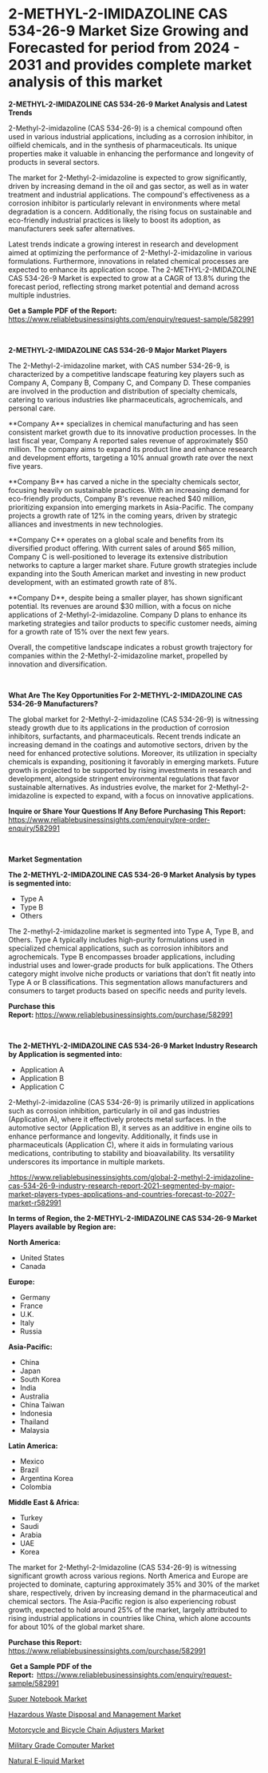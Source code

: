 <p><h1>2-METHYL-2-IMIDAZOLINE CAS 534-26-9 Market Size Growing and Forecasted for period from 2024 - 2031 and provides complete market analysis of this market</h1></p><p><strong>2-METHYL-2-IMIDAZOLINE CAS 534-26-9 Market Analysis and Latest Trends</strong></p>
<p><p>2-Methyl-2-imidazoline (CAS 534-26-9) is a chemical compound often used in various industrial applications, including as a corrosion inhibitor, in oilfield chemicals, and in the synthesis of pharmaceuticals. Its unique properties make it valuable in enhancing the performance and longevity of products in several sectors.</p><p>The market for 2-Methyl-2-imidazoline is expected to grow significantly, driven by increasing demand in the oil and gas sector, as well as in water treatment and industrial applications. The compound's effectiveness as a corrosion inhibitor is particularly relevant in environments where metal degradation is a concern. Additionally, the rising focus on sustainable and eco-friendly industrial practices is likely to boost its adoption, as manufacturers seek safer alternatives.</p><p>Latest trends indicate a growing interest in research and development aimed at optimizing the performance of 2-Methyl-2-imidazoline in various formulations. Furthermore, innovations in related chemical processes are expected to enhance its application scope. The 2-METHYL-2-IMIDAZOLINE CAS 534-26-9 Market is expected to grow at a CAGR of 13.8% during the forecast period, reflecting strong market potential and demand across multiple industries.</p></p>
<p><strong>Get a Sample PDF of the Report:&nbsp;</strong> <a href="https://www.reliablebusinessinsights.com/enquiry/request-sample/582991?utm_campaign=48&utm_medium=2&utm_source=Github&utm_content=ia&utm_term=09122024&utm_id=2-methyl-2-imidazoline-cas-534-26-9">https://www.reliablebusinessinsights.com/enquiry/request-sample/582991</a></p>
<p>&nbsp;</p>
<p><strong>2-METHYL-2-IMIDAZOLINE CAS 534-26-9 Major Market Players</strong></p>
<p><p>The 2-Methyl-2-imidazoline market, with CAS number 534-26-9, is characterized by a competitive landscape featuring key players such as Company A, Company B, Company C, and Company D. These companies are involved in the production and distribution of specialty chemicals, catering to various industries like pharmaceuticals, agrochemicals, and personal care.</p><p>**Company A** specializes in chemical manufacturing and has seen consistent market growth due to its innovative production processes. In the last fiscal year, Company A reported sales revenue of approximately $50 million. The company aims to expand its product line and enhance research and development efforts, targeting a 10% annual growth rate over the next five years.</p><p>**Company B** has carved a niche in the specialty chemicals sector, focusing heavily on sustainable practices. With an increasing demand for eco-friendly products, Company B's revenue reached $40 million, prioritizing expansion into emerging markets in Asia-Pacific. The company projects a growth rate of 12% in the coming years, driven by strategic alliances and investments in new technologies.</p><p>**Company C** operates on a global scale and benefits from its diversified product offering. With current sales of around $65 million, Company C is well-positioned to leverage its extensive distribution networks to capture a larger market share. Future growth strategies include expanding into the South American market and investing in new product development, with an estimated growth rate of 8%.</p><p>**Company D**, despite being a smaller player, has shown significant potential. Its revenues are around $30 million, with a focus on niche applications of 2-Methyl-2-imidazoline. Company D plans to enhance its marketing strategies and tailor products to specific customer needs, aiming for a growth rate of 15% over the next few years. </p><p>Overall, the competitive landscape indicates a robust growth trajectory for companies within the 2-Methyl-2-imidazoline market, propelled by innovation and diversification.</p></p>
<p>&nbsp;</p>
<p><strong>What Are The Key Opportunities For 2-METHYL-2-IMIDAZOLINE CAS 534-26-9 Manufacturers?</strong></p>
<p><p>The global market for 2-Methyl-2-imidazoline (CAS 534-26-9) is witnessing steady growth due to its applications in the production of corrosion inhibitors, surfactants, and pharmaceuticals. Recent trends indicate an increasing demand in the coatings and automotive sectors, driven by the need for enhanced protective solutions. Moreover, its utilization in specialty chemicals is expanding, positioning it favorably in emerging markets. Future growth is projected to be supported by rising investments in research and development, alongside stringent environmental regulations that favor sustainable alternatives. As industries evolve, the market for 2-Methyl-2-imidazoline is expected to expand, with a focus on innovative applications.</p></p>
<p><strong>Inquire or Share Your Questions If Any Before Purchasing This Report:</strong> <a href="https://www.reliablebusinessinsights.com/enquiry/pre-order-enquiry/582991?utm_campaign=48&utm_medium=2&utm_source=Github&utm_content=ia&utm_term=09122024&utm_id=2-methyl-2-imidazoline-cas-534-26-9">https://www.reliablebusinessinsights.com/enquiry/pre-order-enquiry/582991</a></p>
<p>&nbsp;</p>
<p><strong>Market Segmentation</strong></p>
<p><strong>The 2-METHYL-2-IMIDAZOLINE CAS 534-26-9 Market Analysis by types is segmented into:</strong></p>
<p><ul><li>Type A</li><li>Type B</li><li>Others</li></ul></p>
<p><p>The 2-methyl-2-imidazoline market is segmented into Type A, Type B, and Others. Type A typically includes high-purity formulations used in specialized chemical applications, such as corrosion inhibitors and agrochemicals. Type B encompasses broader applications, including industrial uses and lower-grade products for bulk applications. The Others category might involve niche products or variations that don’t fit neatly into Type A or B classifications. This segmentation allows manufacturers and consumers to target products based on specific needs and purity levels.</p></p>
<p><strong>Purchase this Report:&nbsp;</strong><a href="https://www.reliablebusinessinsights.com/purchase/582991?utm_campaign=48&utm_medium=2&utm_source=Github&utm_content=ia&utm_term=09122024&utm_id=2-methyl-2-imidazoline-cas-534-26-9">https://www.reliablebusinessinsights.com/purchase/582991</a></p>
<p>&nbsp;</p>
<p><strong>The 2-METHYL-2-IMIDAZOLINE CAS 534-26-9 Market Industry Research by Application is segmented into:</strong></p>
<p><ul><li>Application A</li><li>Application B</li><li>Application C</li></ul></p>
<p><p>2-Methyl-2-imidazoline (CAS 534-26-9) is primarily utilized in applications such as corrosion inhibition, particularly in oil and gas industries (Application A), where it effectively protects metal surfaces. In the automotive sector (Application B), it serves as an additive in engine oils to enhance performance and longevity. Additionally, it finds use in pharmaceuticals (Application C), where it aids in formulating various medications, contributing to stability and bioavailability. Its versatility underscores its importance in multiple markets.</p></p>
<p><a href="https://www.reliablebusinessinsights.com/global-2-methyl-2-imidazoline-cas-534-26-9-industry-research-report-2021-segmented-by-major-market-players-types-applications-and-countries-forecast-to-2027-market-r582991?utm_campaign=48&utm_medium=2&utm_source=Github&utm_content=ia&utm_term=09122024&utm_id=2-methyl-2-imidazoline-cas-534-26-9">&nbsp;https://www.reliablebusinessinsights.com/global-2-methyl-2-imidazoline-cas-534-26-9-industry-research-report-2021-segmented-by-major-market-players-types-applications-and-countries-forecast-to-2027-market-r582991</a></p>
<p><strong>In terms of Region, the 2-METHYL-2-IMIDAZOLINE CAS 534-26-9 Market Players available by Region are:</strong></p>
<p>
    <p> <strong> North America: </strong>
        <ul>
            <li>United States</li>
            <li>Canada</li>
        </ul>
        </p> 
    <p> <strong> Europe: </strong>
        <ul>
            <li>Germany</li>
            <li>France</li>
            <li>U.K.</li>
            <li>Italy</li>
            <li>Russia</li>
        </ul>
        </p> 
    <p> <strong> Asia-Pacific: </strong>
        <ul>
            <li>China</li>
            <li>Japan</li>
            <li>South Korea</li>
            <li>India</li>
            <li>Australia</li>
            <li>China Taiwan</li>
            <li>Indonesia</li>
            <li>Thailand</li>
            <li>Malaysia</li>
        </ul>
        </p> 
    <p> <strong> Latin America: </strong>
        <ul>
            <li>Mexico</li>
            <li>Brazil</li>
            <li>Argentina Korea</li>
            <li>Colombia</li>
        </ul>
        </p> 
    <p> <strong> Middle East & Africa: </strong>
        <ul>
            <li>Turkey</li>
            <li>Saudi</li>
            <li>Arabia</li>
            <li>UAE</li>
            <li>Korea</li>
        </ul>
    </p>
    </p>
<p><p>The market for 2-Methyl-2-Imidazoline (CAS 534-26-9) is witnessing significant growth across various regions. North America and Europe are projected to dominate, capturing approximately 35% and 30% of the market share, respectively, driven by increasing demand in the pharmaceutical and chemical sectors. The Asia-Pacific region is also experiencing robust growth, expected to hold around 25% of the market, largely attributed to rising industrial applications in countries like China, which alone accounts for about 10% of the global market share.</p></p>
<p><strong>Purchase this Report: </strong><a href="https://www.reliablebusinessinsights.com/purchase/582991?utm_campaign=48&utm_medium=2&utm_source=Github&utm_content=ia&utm_term=09122024&utm_id=2-methyl-2-imidazoline-cas-534-26-9">https://www.reliablebusinessinsights.com/purchase/582991</a></p>
<p>&nbsp;<strong>Get a Sample PDF of the Report:&nbsp;&nbsp;</strong><a href="https://www.reliablebusinessinsights.com/enquiry/request-sample/582991?utm_campaign=48&utm_medium=2&utm_source=Github&utm_content=ia&utm_term=09122024&utm_id=2-methyl-2-imidazoline-cas-534-26-9">https://www.reliablebusinessinsights.com/enquiry/request-sample/582991</a></p>
<p><strong></strong></p>
<p><p><a href="https://github.com/loveewin94/Market-Research-Report-List-1/blob/main/super-notebook-market.md?utm_campaign=48&utm_medium=2&utm_source=Github&utm_content=ia&utm_term=09122024&utm_id=2-methyl-2-imidazoline-cas-534-26-9">Super Notebook Market</a></p><p><a href="https://www.linkedin.com/pulse/48-growth-expected-hazardous-waste-disposal-management-market-85olf?utm_campaign=48&utm_medium=2&utm_source=Github&utm_content=ia&utm_term=09122024&utm_id=2-methyl-2-imidazoline-cas-534-26-9">Hazardous Waste Disposal and Management Market</a></p><p><a href="https://www.linkedin.com/pulse/projecting-motorcycle-bicycle-chain-adjusters-markets-hkxye?utm_campaign=48&utm_medium=2&utm_source=Github&utm_content=ia&utm_term=09122024&utm_id=2-methyl-2-imidazoline-cas-534-26-9">Motorcycle and Bicycle Chain Adjusters Market</a></p><p><a href="https://www.linkedin.com/pulse/understanding-military-grade-computer-market-key-insights-projected-98xse?utm_campaign=48&utm_medium=2&utm_source=Github&utm_content=ia&utm_term=09122024&utm_id=2-methyl-2-imidazoline-cas-534-26-9">Military Grade Computer Market</a></p><p><a href="https://www.linkedin.com/pulse/global-natural-e-liquid-market-analysis-from-2024-2031-examining-zwvfe?utm_campaign=48&utm_medium=2&utm_source=Github&utm_content=ia&utm_term=09122024&utm_id=2-methyl-2-imidazoline-cas-534-26-9">Natural E-liquid Market</a></p></p>